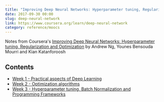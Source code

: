 ```yaml
---
title: "Improving Deep Neural Networks: Hyperparameter tuning, Regularization and Optimization (Coursera)"
date: 2017-09-30 00:00
slug: deep-neural-network
link: https://www.coursera.org/learn/deep-neural-network
category: reference/moocs
---
```


Notes from Coursera's [Improving Deep Neural Networks: Hyperparameter tuning, Regularization and Optimization](https://www.coursera.org/learn/deep-neural-network) by Andrew Ng, Younes Bensouda Mourri and Kian Katanforoosh

## Contents

* [Week 1 - Practical aspects of Deep Learning]({filename}/reference/moocs/coursera/deep-neural-network/week-1-practical-aspects-of-deep-learning.md)
* [Week 2 - Optimization algorithms]({filename}/reference/moocs/coursera/deep-neural-network/week-2-optimization-algorithms.md)
* [Week 3 - Hyperparameter tuning, Batch Normalization and Programming Frameworks]({filename}/reference/moocs/coursera/deep-neural-network/week-3-hyperparameter-tuning-batch-norm.md)
